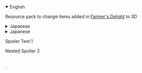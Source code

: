 <details open><summary>English</summary>

Resource pack to change items added in [Farmer's Delight](https://www.curseforge.com/minecraft/mc-mods/farmers-delight) to 3D

</details>



<details><summary>Japanese</summary>


[Farmer's Delight](https://www.curseforge.com/minecraft/mc-mods/farmers-delight)
で追加されるアイテムを3Dに変更するリソースパック

</details>


<details>
<summary>Japanese</summary>
[Farmer's Delight](https://www.curseforge.com/minecraft/mc-mods/farmers-delight) で追加されるアイテムを3Dに変更するリソースパック</details>

<div class="spoiler">
<p>Spoiler Text 1</p>
  <div class="spoiler">
  <p>Nested Spoiler 2<br /><br /></p>
  </div>
<p>.<br /><br /></p>
</div>
